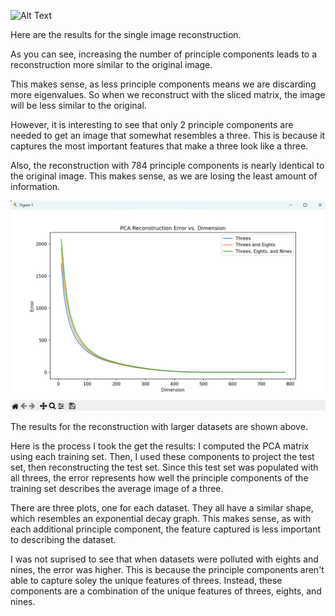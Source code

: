 ![Alt Text](./Single_Image_Reconstruction.png)

Here are the results for the single image reconstruction.

As you can see, increasing the number of principle components leads to a reconstruction more similar to the original image.

This makes sense, as less principle components means we are discarding more eigenvalues. So when we reconstruct with the sliced matrix, the image will be less similar to the original.

However, it is interesting to see that only 2 principle components are needed to get an image that somewhat resembles a three. This is because it captures the most important features that make a three look like a three. 

Also, the reconstruction with 784 principle components is nearly identical to the original image. This makes sense, as we are losing the least amount of information. 

![Alt Text](./Reconstruct_Results.png)

The results for the reconstruction with larger datasets are shown above.

Here is the process I took the get the results: I computed the PCA matrix using each training set. Then, I used these components to project the test set, then reconstructing the test set. Since this test set was populated with all threes, the error represents how well the principle components of the training set describes the average image of a three.

There are three plots, one for each dataset. They all have a similar shape, which resembles an exponential decay graph. 
This makes sense, as with each additional principle component, the feature captured is less important to describing the dataset. 

I was not suprised to see that when datasets were polluted with eights and nines, the error was higher. This is because the principle components aren't able to capture soley the unique features of threes. Instead, these components are a combination of the unique features of threes, eights, and nines. 
